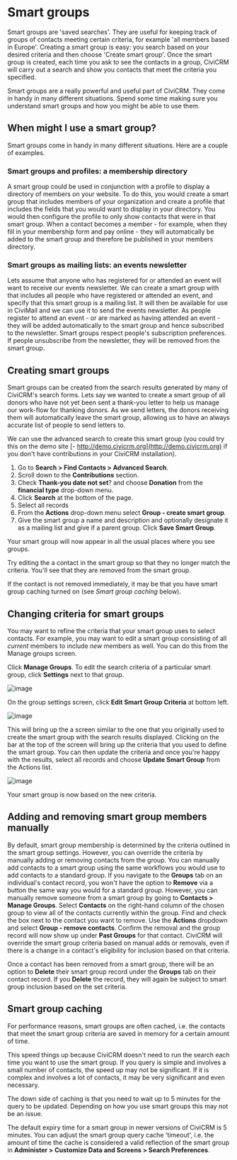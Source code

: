 # Smart groups

Smart groups are 'saved searches'. They are useful for keeping track of
groups of contacts meeting certain criteria, for example 'all members
based in Europe'. Creating a smart group is easy: you search based on
your desired criteria and then choose 'Create smart group'. Once the
smart group is created, each time you ask to see the contacts in a
group, CiviCRM will carry out a search and show you contacts that meet
the criteria you specified.

Smart groups are a really powerful and useful part of CiviCRM. They
come in handy in many different situations. Spend some time making sure
you understand smart groups and how you might be able to use them.

## When might I use a smart group?

Smart groups come in handy in many different situations. Here are a
couple of examples.

### Smart groups and profiles: a membership directory

A smart group could be used in conjunction with a profile to display a
directory of members on your website. To do this, you would create a
smart group that includes members of your organization and create a
profile that includes the fields that you would want to display in your
directory. You would then configure the profile to only show contacts
that were in that smart group. When a contact becomes a member - for
example, when they fill in your membership form and pay online - they
will automatically be added to the smart group and therefore be
published in your members directory.

### Smart groups as mailing lists: an events newsletter

Lets assume that anyone who has registered for or attended an event will
want to receive our events newsletter. We can create a smart group with
that includes all people who have registered or attended an event, and
specify that this smart group is a mailing list. It will then be
available for use in CiviMail and we can use it to send the events
newsletter. As people register to attend an event - or are marked as
having attended an event - they will be added automatically to the smart
group and hence subscribed to the newsletter. Smart groups respect
people's subscription preferences. If people unsubscribe from the
newsletter, they will be removed from the smart group.

## Creating smart groups

Smart groups can be created from the search results generated by many of
CiviCRM's search forms. Lets say we wanted to create a smart group of
all donors who have not yet been sent a thank-you letter to help us
manage our work-flow for thanking donors. As we send letters, the donors
receiving them will automatically leave the smart group, allowing us to
have an always accurate list of people to send letters to.

We can use the advanced search to create this smart group (you could try
this on the demo site [-
http://demo.civicrm.org](http://demo.civicrm.org) if you don't have
contributions in your CiviCRM installation).

1.  Go to **Search > Find Contacts > Advanced Search**.
2.  Scroll down to the **Contributions** section.
3.  Check **Thank-you date not set**? and choose **Donation** from the
    **financial type** drop-down menu.
4.  Click **Search** at the bottom of the page.
5.  Select all records
6.  From the **Actions** drop-down menu select **Group - create smart group**.
7.  Give the smart group a name and description and optionally designate it as a mailing list and give if a parent group. Click **Save Smart Group**.

Your smart group will now appear in all the usual places where you see
groups.

Try editing the a contact in the smart group so that they no longer
match the criteria. You'll see that they are removed from the smart
group.

If the contact is not removed immediately, it may be that you have smart
group caching turned on (see *Smart group caching* below).

## Changing criteria for smart groups

You may want to refine the criteria that your smart group uses to select
contacts. For example, you may want to edit a smart group consisting of
all *current* members to include *new* members as well. You can do this
from the Manage groups screen.

Click **Manage Groups**. To edit the search criteria of a particular
smart group, click **Settings** next to that group.


![image](/img/Groups&tags_updatecriteria_1.png)

On the group settings screen, click **Edit Smart Group Criteria** at
bottom left.

 ![image](/img/Groups&tags_edit_Smart_Group_criteria.png)

This will bring up the a screen similar to the one that you originally
used to create the smart group with the search results displayed.
Clicking on the bar at the top of the screen will bring up the criteria
that you used to define the smart group. You can then update the
criteria and once you're happy with the results, select all records and
choose **Update Smart Group** from the Actions list.

![image](/img/Groups&tags_actions_Update.png)

Your smart group is now based on the new criteria.

## Adding and removing smart group members manually

By default, smart group membership is determined by the criteria outlined in the smart group settings. However, you can override the criteria by manually adding or removing contacts from the group. You can manually add contacts to a smart group using the same workflows you would use to add contacts to a standard group. If you navigate to the **Groups** tab on an individual's contact record, you won't have the option to **Remove** via a button the same way you would for a standard group. However, you can manually remove someone from a smart group by going to **Contacts > Manage Groups**. Select **Contacts** on the right-hand column of the chosen group to view all of the contacts currently within the group. Find and check the box next to the contact you want to remove. Use the **Actions** dropdown and select **Group - remove contacts**. Confirm the removal and the group record will now show up under **Past Groups** for that contact. CiviCRM will override the smart group criteria based on manual adds or removals, even if there is a change in a contact's eligibility for inclusion based on that criteria.

Once a contact has been removed from a smart group, there will be an option to **Delete** their smart group record under the **Groups** tab on their contact record. If you **Delete** the record, they will again be subject to smart group inclusion based on the set criteria.

## Smart group caching

For performance reasons, smart groups are often cached, i.e. the
contacts that meet the smart group criteria are saved in memory for a
certain amount of time.

This speed things up because CiviCRM doesn't need to run the search each
time you want to use the smart group. If you query is simple and
involves a small number of contacts, the speed up may not be
significant. If it is complex and involves a lot of contacts, it may be
very significant and even necessary.

The down side of caching is that you need to wait up to 5 minutes for
the query to be updated. Depending on how you use smart groups this may
not be an issue.

The default expiry time for a smart group in newer versions of CiviCRM
is 5 minutes. You can adjust the smart group query cache 'timeout', i.e.
the amount of time the cache is considered a valid reflection of the
smart group in **Administer > Customize Data and Screens > Search
Preferences**.
